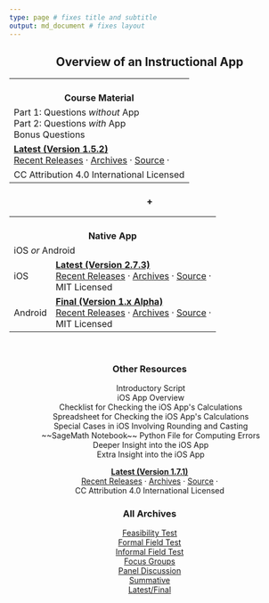 ```yaml
---
type: page # fixes title and subtitle
output: md_document # fixes layout
---
```


<h2><center>Overview of an Instructional App</center></h2><p>

<center>
<table><tbody><tr><th><i class="far fa-copy"></i><br>
Course Material</th></tr><tr><td>Part 1: Questions <i>without</i> App<br>
Part 2: Questions <i>with</i> App<br>
Bonus Questions</td></tr><tr><td><a href="https://gitlab.com/check-student-loans/course-material/-/blob/0a7ea7e0c243af2595b9041cb1d9270ff166c63b/Archives/latest.pdf"><b>Latest (Version 1.5.2)</b></a><br>
<a href="https://gitlab.com/check-student-loans/course-material/-/releases">Recent Releases</a> · <a href="https://gitlab.com/check-student-loans/course-material/tree/master/Archives">Archives</a> · <a href="https://gitlab.com/check-student-loans/course-material">Source</a> · <a href="https://gitlab.com/check-student-loans/course-material/-/tags?feed_token=zNciHYByeFm8WuArpKQr&amp;format=atom"><i class="fa fa-rss"></i></a></td></tr><tr><td>CC Attribution 4.0 International Licensed</td></tr></tbody></table>
</center>

<h3><center>+</center></h3><p>

<center>
<table><tbody><tr><th colspan="2"><i class="fas fa-mobile-alt"></i><br>
Native App</th></tr><tr><td colspan="2">iOS <i>or</i> Android</td></tr><tr><td>iOS</td><td><a href="https://gitlab.com/check-student-loans/ios/blob/de0055c34b1ab9b12aeeab9d87fe859398513660/Archives/latest-2_7_3.ipa"><b>Latest (Version 2.7.3)</b></a><br>
<a href="https://gitlab.com/check-student-loans/ios/-/releases">Recent Releases</a> · <a href="https://gitlab.com/check-student-loans/ios/tree/master/Archives">Archives</a> · <a href="https://gitlab.com/check-student-loans/ios">Source</a> · <a href="https://gitlab.com/check-student-loans/ios/-/tags?feed_token=zNciHYByeFm8WuArpKQr&amp;format=atom"><i class="fa fa-rss"></i></a><br>
MIT Licensed</td></tr><tr><td>Android</td><td><a href="https://gitlab.com/check-student-loans/android/blob/26aa1d6a14e3d4d745da9827034236d9ce5b8d68/Archives/final.apk"><b>Final (Version 1.x Alpha)</b></a><br>
<a href="https://gitlab.com/check-student-loans/android/-/releases">Recent Releases</a> · <a href="https://gitlab.com/check-student-loans/android/tree/master/Archives">Archives</a> · <a href="https://gitlab.com/check-student-loans/android">Source</a> · <a href="https://gitlab.com/check-student-loans/android/-/tags?feed_token=zNciHYByeFm8WuArpKQr&amp;format=atom"><i class="fa fa-rss"></i></a><br>
MIT Licensed</td></tr></tbody></table><br>
</center>


<h3><center>Other Resources</center></h3><p>

<center>
<i class="far fa-file"></i>&nbsp;Introductory Script<br>
<i class="far fa-file"></i>&nbsp;iOS App Overview<br>
<i class="far fa-file"></i>&nbsp;Checklist for Checking the iOS App's Calculations<br>
<i class="far fa-file"></i>&nbsp;Spreadsheet for Checking the iOS App's Calculations<br>
<i class="far fa-file"></i>&nbsp;Special Cases in iOS Involving Rounding and Casting<br>
<i class="far fa-file-code"></i>&nbsp;~~SageMath Notebook~~ Python File for Computing Errors<br>
<i class="far fa-file"></i>&nbsp;Deeper Insight into the iOS App<br>
<i class="far fa-file"></i>&nbsp;Extra Insight into the iOS App<br>

[**Latest (Version 1.7.1)**](https://gitlab.com/check-student-loans/other-resources/-/blob/f452f71fbdea4aea7ca267bb5937712e82cb6d4a/Archives/latest.zip)<br>
[Recent Releases](https://gitlab.com/check-student-loans/other-resources/-/releases) · [Archives](https://gitlab.com/check-student-loans/other-resources/tree/master/Archives) · [Source](https://gitlab.com/check-student-loans/other-resources) · [<i class="fa fa-rss"></i>](https://gitlab.com/check-student-loans/other-resources/-/tags?feed_token=zNciHYByeFm8WuArpKQr&format=atom)<br>
CC Attribution 4.0 International Licensed
</center>

<h3><center>All Archives</center></h3><p>

<center>
<a href="https://gitlab.com/check-student-loans/archives/-/blob/14f775921f4ea34b806f06b5602ca5f8e9a35d2d/feasibility_test.zip">Feasibility Test</a><br>
<a href="https://gitlab.com/check-student-loans/archives/-/blob/5bfc042cc2f42792ec5b0513f562cafd3455aeb0/formal_field_test.zip">Formal Field Test</a><br>
<a href="https://gitlab.com/check-student-loans/archives/-/blob/5bfc042cc2f42792ec5b0513f562cafd3455aeb0/informal_field_test.zip">Informal Field Test</a><br>
<a href="https://gitlab.com/check-student-loans/archives/-/blob/5bfc042cc2f42792ec5b0513f562cafd3455aeb0/focus_groups.zip">Focus Groups</a><br>
<a href="https://gitlab.com/check-student-loans/archives/-/blob/5bfc042cc2f42792ec5b0513f562cafd3455aeb0/panel_discussion.zip">Panel Discussion</a><br>
<a href="https://gitlab.com/check-student-loans/archives/-/blob/b89acf8503548f6c5eb778830c7762f32dc53f1f/summative.zip">Summative</a><br>
<a href="https://gitlab.com/check-student-loans/archives/-/blob/b89acf8503548f6c5eb778830c7762f32dc53f1f/latest_or_final.zip">Latest/Final</a><br>
</center>